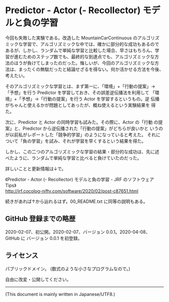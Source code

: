 # Predictor - Actor (- Recollector) モデルと負の学習

<!-- Time-stamp: "2020-04-08T06:35:28Z" -->

今回も失敗した実験である。改造した MountainCarContinuous のアルゴリズ
ミックな学習で、アルゴリズミックな中では、確かに部分的な成功もあるので
あるが、しかし、ランダムで単純な学習と比較した場合、早さはもちろん、学
習が進むためのステップ数でも、最終的な到達点でも、アルゴリズミックな方
法のほうが負けてしまったのだった。悔しいが、今回のアルゴリズミックな方
法は、まったくの無駄だったと結論せざるを得ない。何か活かせる方法を今後、
考えたい。

そのアルゴリズミックな学習とは、まず第一に、「環境」+「行動の提案」→
「予想」を行う Predictor を学習しておき、その誤差逆伝播法を利用して
「環境」+「予想」→「行動の提案」を行う Actor を学習するというもの。逆
伝播がちゃんと使えるかが問題としてあったが、概ね使えるという実験結果を
得た。

次に、Predictor と Actor の同時学習も試みた。その際に、Actor の「行動
の提案」と、Predictor から逆伝播された「行動の提案」がどちらが良いかと
いうのが以前私がレポートした「競争的学習」のようになっていると考えた。
それについて「負の学習」を試み、それが学習を早くするという結果を得た。

しかし、この二つのアルゴリズミックな学習の結果・部分的な成功は、先に述
べたように、ランダムで単純な学習と比べると負けていたのだった。


詳しいことと更新情報は↓で。

《Predictor - Actor (- Recollector) モデルと負の学習 - JRF のソフトウェア Tips》  
http://jrf.cocolog-nifty.com/software/2020/02/post-c87651.html

続きがあれば↑から辿れるはず。00_README.txt に同等の説明もある。


## GitHub 登録までの略歴

2020-02-07、初公開。2020-02-07、バージョン 0.0.1。2020-04-08、GitHub に
バージョン 0.0.1 を初登録。


## ライセンス

パブリックドメイン。 (数式のような小さなプログラムなので。)

自由に改変・公開してください。


----
(This document is mainly written in Japanese/UTF8.)
